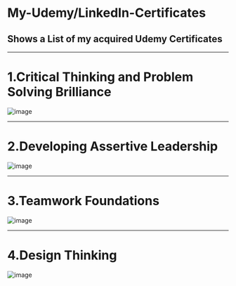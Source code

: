 # My-Udemy/LinkedIn-Certificates
<h2>Shows a List of my acquired Udemy Certificates</h2>
<hr>

# 1.Critical Thinking and Problem Solving Brilliance
![image](https://media.licdn.com/dms/image/D562DAQHCPCrb8-p00Q/profile-treasury-image-shrink_800_800/0/1704534365004?e=1709179200&v=beta&t=_BQhYT4euOLgOMXL58Xk-Zf6mgmxMdjCt_ViXq3sIXc)

<hr>

# 2.Developing Assertive Leadership
![image](https://media.licdn.com/dms/image/D562DAQExmFAMsBGnxg/profile-treasury-image-shrink_800_800/0/1704534290207?e=1709179200&v=beta&t=_gybUEDMllz_T0pTxdb4lJ65DRconlCwPxWQqgkHHwc)

<hr>

# 3.Teamwork Foundations
![image](https://media.licdn.com/dms/image/D562DAQHlEttmv-sirw/profile-treasury-image-shrink_800_800/0/1704534215257?e=1709179200&v=beta&t=ALLf9jfX8QpwfROTKEgwf0LxT1d85zNCulCM6zZJ000)

<hr>

# 4.Design Thinking
![image](https://media.licdn.com/dms/image/D4D2DAQHvHPRUtE4t4A/profile-treasury-image-shrink_800_800/0/1708595754436?e=1709204400&v=beta&t=fhuFGlpSy1VdLtpomtLEJYPMFlR1XjdE5P04mB3l46s)

